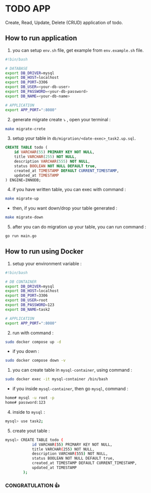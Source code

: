 # TODO APP

Create, Read, Update, Delete (CRUD) application of todo.

## How to run application

1. you can setup `env.sh` file, get example from `env.example.sh` file.

```sh
#!bin/bash

# DATABASE
export DB_DRIVER=mysql
export DB_HOST=localhost
export DB_PORT=3306
export DB_USER=<your-db-user>
export DB_PASSWORD=<your-db-password>
export DB_NAME=<your-db-name>

# APPLICATION
export APP_PORT=":8080"
```

2. generate migrate create ⤵️ , open your terminal :

```bash
make migrate-crete
```

3. setup your table in `db/migration/<date-exec>_task2.up.sql`.

```sql
CREATE TABLE todo (
    id VARCHAR(55) PRIMARY KEY NOT NULL,
    title VARCHAR(255) NOT NULL,
    description VARCHAR(555) NOT NULL,
    status BOOLEAN NOT NULL DEFAULT true,
    created_at TIMESTAMP DEFAULT CURRENT_TIMESTAMP,
    updated_at TIMESTAMP
) ENGINE=INNODB;
```

4. if you have written table, you can exec with command :

```bash
make migrate-up
```

- then, if you want down/drop your table generated :

```bash
make migrate-down
```

5. after you can do migration up your table, you can run command :

```bash
go run main.go
```

## How to run using Docker

1. setup your environment variable :

```sh
#!bin/bash

# DB CONTAINER
export DB_DRIVER=mysql
export DB_HOST=localhost
export DB_PORT=3306
export DB_USER=root
export DB_PASSWORD=123
export DB_NAME=task2

# APPLICATION
export APP_PORT=":8080"
```

2. run with command :

```bash
sudo docker compose up -d
```

- if you down :

```bash
sudo docker compose down -v
```

1. you can create table in `mysql-container`, using command :

```bash
sudo docker exec -it mysql-container /bin/bash
```

- if you inside `mysql-container`, then go `mysql`, command :

```bash
home# mysql -u root -p
home# password:123
```

4. inside to `mysql` :

```bash
mysql> use task2;
```

5. create yout table :

```bash
mysql> CREATE TABLE todo (
            id VARCHAR(55) PRIMARY KEY NOT NULL,
            title VARCHAR(255) NOT NULL,
            description VARCHAR(555) NOT NULL,
            status BOOLEAN NOT NULL DEFAULT true,
            created_at TIMESTAMP DEFAULT CURRENT_TIMESTAMP,
            updated_at TIMESTAMP
        );
```

### CONGRATULATION 👍
